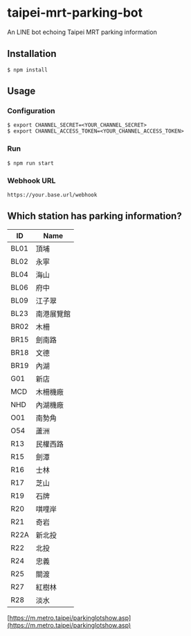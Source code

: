 # taipei-mrt-parking-bot

An LINE bot echoing Taipei MRT parking information

## Installation

``` shell
$ npm install
```

## Usage

### Configuration

``` shell
$ export CHANNEL_SECRET=<YOUR_CHANNEL_SECRET>
$ export CHANNEL_ACCESS_TOKEN=<YOUR_CHANNEL_ACCESS_TOKEN>
```

### Run

``` shell
$ npm run start
```

### Webhook URL

```
https://your.base.url/webhook
```

## Which station has parking information?

| ID | Name |
|----|------|
| BL01 | 頂埔 |
| BL02 | 永寧 |
| BL04 | 海山 |
| BL06 | 府中 |
| BL09 | 江子翠 |
| BL23 | 南港展覽館 |
| BR02 | 木柵 |
| BR15 | 劍南路 |
| BR18 | 文德 |
| BR19 | 內湖 |
| G01 | 新店 |
| MCD | 木柵機廠 |
| NHD | 內湖機廠 |
| O01 | 南勢角 |
| O54 | 蘆洲 |
| R13 | 民權西路 |
| R15 | 劍潭 |
| R16 | 士林 |
| R17 | 芝山 |
| R19 | 石牌 |
| R20 | 唭哩岸 |
| R21 | 奇岩 |
| R22A | 新北投 |
| R22 | 北投 |
| R24 | 忠義 |
| R25 | 關渡 |
| R27 | 紅樹林 |
| R28 | 淡水 |

[https://m.metro.taipei/parkinglotshow.asp](https://m.metro.taipei/parkinglotshow.asp)
